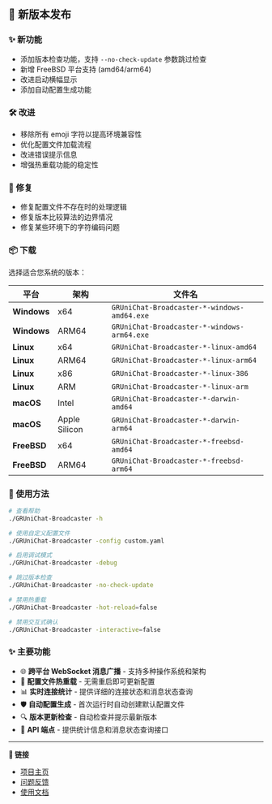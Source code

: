 ## 🚀 新版本发布

### ✨ 新功能
- 添加版本检查功能，支持 `--no-check-update` 参数跳过检查
- 新增 FreeBSD 平台支持 (amd64/arm64)
- 改进启动横幅显示
- 添加自动配置生成功能

### 🛠️ 改进
- 移除所有 emoji 字符以提高环境兼容性
- 优化配置文件加载流程
- 改进错误提示信息
- 增强热重载功能的稳定性

### 🐛 修复
- 修复配置文件不存在时的处理逻辑
- 修复版本比较算法的边界情况
- 修复某些环境下的字符编码问题

### 📦 下载

选择适合您系统的版本：

| 平台 | 架构 | 文件名 |
|------|------|--------|
| **Windows** | x64 | `GRUniChat-Broadcaster-*-windows-amd64.exe` |
| **Windows** | ARM64 | `GRUniChat-Broadcaster-*-windows-arm64.exe` |
| **Linux** | x64 | `GRUniChat-Broadcaster-*-linux-amd64` |
| **Linux** | ARM64 | `GRUniChat-Broadcaster-*-linux-arm64` |
| **Linux** | x86 | `GRUniChat-Broadcaster-*-linux-386` |
| **Linux** | ARM | `GRUniChat-Broadcaster-*-linux-arm` |
| **macOS** | Intel | `GRUniChat-Broadcaster-*-darwin-amd64` |
| **macOS** | Apple Silicon | `GRUniChat-Broadcaster-*-darwin-arm64` |
| **FreeBSD** | x64 | `GRUniChat-Broadcaster-*-freebsd-amd64` |
| **FreeBSD** | ARM64 | `GRUniChat-Broadcaster-*-freebsd-arm64` |

### 🔧 使用方法

```bash
# 查看帮助
./GRUniChat-Broadcaster -h

# 使用自定义配置文件
./GRUniChat-Broadcaster -config custom.yaml

# 启用调试模式
./GRUniChat-Broadcaster -debug

# 跳过版本检查
./GRUniChat-Broadcaster -no-check-update

# 禁用热重载
./GRUniChat-Broadcaster -hot-reload=false

# 禁用交互式确认
./GRUniChat-Broadcaster -interactive=false
```

### ✨ 主要功能

- 🌐 **跨平台 WebSocket 消息广播** - 支持多种操作系统和架构
- 🔄 **配置文件热重载** - 无需重启即可更新配置
- 📊 **实时连接统计** - 提供详细的连接状态和消息状态查询
- 🛡️ **自动配置生成** - 首次运行时自动创建默认配置文件
- 🔍 **版本更新检查** - 自动检查并提示最新版本
- 🎯 **API 端点** - 提供统计信息和消息状态查询接口

---

**🔗 链接**
- [项目主页](https://github.com/GloryRedstoneUnion/GRUniChat-MCDR)
- [问题反馈](https://github.com/GloryRedstoneUnion/GRUniChat-MCDR/issues)
- [使用文档](https://github.com/GloryRedstoneUnion/GRUniChat-MCDR/blob/main/README.md)
